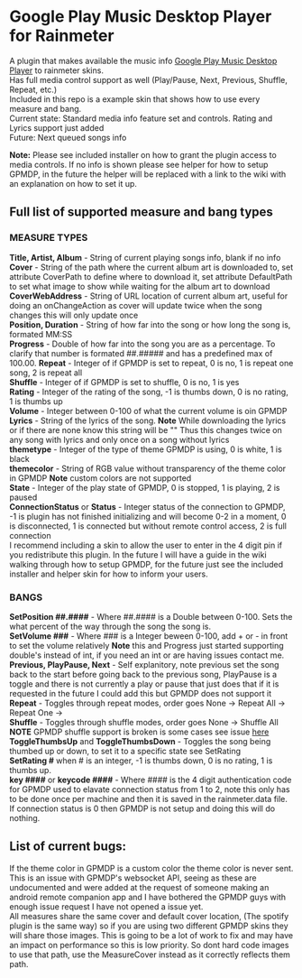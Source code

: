# Google Play Music Desktop Player for Rainmeter
A plugin that makes available the music info [Google Play Music Desktop Player](https://www.googleplaymusicdesktopplayer.com/) to rainmeter skins.  
Has full media control support as well (Play/Pause, Next, Previous, Shuffle, Repeat, etc.)  
Included in this repo is a example skin that shows how to use every measure and bang.  
Current state: Standard media info feature set and controls. Rating and Lyrics support just added  
Future: Next queued songs info

**Note:** Please see included installer on how to grant the plugin access to media controls. If no info is shown please see helper for how to setup GPMDP, in the future the helper will be replaced with a link to the wiki with an explanation on how to set it up.

## Full list of supported measure and bang types  
### MEASURE TYPES
**Title, Artist, Album** - String of current playing songs info, blank if no info    
**Cover** - String of the path where the current album art is downloaded to, set attribute CoverPath to define where to download it, set attribute DefaultPath to set what image to show while waiting for the album art to download   
**CoverWebAddress** - String of URL location of current album art, useful for doing an onChangeAction as cover will update twice when the song changes this will only update once  
**Position, Duration** - String of how far into the song or how long the song is, formated MM:SS  
**Progress** - Double of how far into the song you are as a percentage. To clarify that number is formated ##.##### and has a predefined max of 100.00.
**Repeat** - Integer of if GPMDP is set to repeat, 0 is no, 1 is repeat one song, 2 is repeat all  
**Shuffle** - Integer of if GPMDP is set to shuffle, 0 is no, 1 is yes  
**Rating** - Integer of the rating of the song, -1 is thumbs down, 0 is no rating, 1 is thumbs up  
**Volume** - Integer between 0-100 of what the current volume is oin GPMDP
**Lyrics** - String of the lyrics of the song. **Note** While downloading the lyrics or if there are none know this string will be "" Thus this changes twice on any song with lyrics and only once on a song without lyrics  
**themetype** - Integer of the type of theme GPMDP is using, 0 is white, 1 is black  
**themecolor** - String of RGB value without transparency of the theme color in GPMDP **Note** custom colors are not supported  
**State** - Integer of the play state of GPMDP, 0 is stopped, 1 is playing, 2 is paused  
**ConnectionStatus** or **Status** - Integer status of the connection to GPMDP, -1 is plugin has not finished initializing and will become 0-2 in a moment, 0 is disconnected, 1 is connected but without remote control access, 2 is full connection  
I recommend including a skin to allow the user to enter in the 4 digit pin if you redistribute this plugin. In the future I will have a guide in the wiki walking through how to setup GPMDP, for the future just see the included installer and helper skin for how to inform your users.

### BANGS
**SetPosition ##.####** - Where ##.#### is a Double between 0-100. Sets the what percent of the way through the song the song is.  
**SetVolume ###** - Where ### is a Integer beween 0-100, add + or - in front to set the volume relatively
**Note** this and Progress just started supporting double's instead of int, if you need an int or are having issues contact me.   
**Previous, PlayPause, Next** - Self explanitory, note previous set the song back to the start before going back to the previous song, PlayPause is a toggle and there is not currently a play or pause that just does that if it is requested in the future I could add this but GPMDP does not support it  
**Repeat** - Toggles through repeat modes, order goes None -> Repeat All -> Repeat One ->  
**Shuffle** - Toggles through shuffle modes, order goes None -> Shuffle All **NOTE** GPMDP shuffle support is broken is some cases see issue [here](https://github.com/MarshallOfSound/Google-Play-Music-Desktop-Player-UNOFFICIAL-/issues/2193)  
**ToggleThumbsUp** and **ToggleThumbsDown** - Toggles the song being thumbed up or down, to set it to a specific state see SetRating  
**SetRating #** when # is an integer, -1 is thumbs down, 0 is no rating, 1 is thumbs up.  
**key ####** or **keycode ####** - Where #### is the 4 digit authentication code for GPMDP used to elavate connection status from 1 to 2, note this only has to be done once per machine and then it is saved in the rainmeter.data file. If connection status is 0 then GPMDP is not setup and doing this will do nothing.  

## List of current bugs:
If the theme color in GPMDP is a custom color the theme color is never sent. This is an issue with GPMDP's websocket API, seeing as these are undocumented and were added at the request of someone making an android remote companion app and I have bothered the GPMDP guys with enough issue request I have not opened a issue yet.  
All measures share the same cover and default cover location, (The spotify plugin is the same way) so if you are using two different GPMDP skins they will share those images. This is going to be a lot of work to fix and may have an impact on performance so this is low priority. So dont hard code images to use that path, use the MeasureCover instead as it correctly reflects them path.
